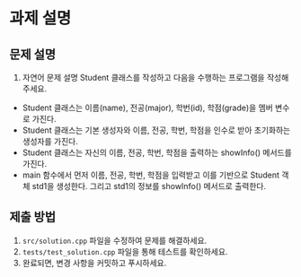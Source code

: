 # 과제 설명

## 문제 설명
1. 자연어 문제 설명
Student 클래스를 작성하고 다음을 수행하는 프로그램을 작성해 주세요. 
- Student 클래스는 이름(name), 전공(major), 학번(id), 학점(grade)을 멤버 변수로 가진다.
- Student 클래스는 기본 생성자와 이름, 전공, 학번, 학점을 인수로 받아 초기화하는 생성자를 가진다.
- Student 클래스는 자신의 이름, 전공, 학번, 학점을 출력하는 showInfo() 메서드를 가진다.
- main 함수에서 먼저 이름, 전공, 학번, 학점을 입력받고 이를 기반으로 Student 객체 std1을 생성한다. 그리고 std1의 정보를 showInfo() 메서드로 출력한다.

## 제출 방법
1. `src/solution.cpp` 파일을 수정하여 문제를 해결하세요.
2. `tests/test_solution.cpp` 파일을 통해 테스트를 확인하세요.
3. 완료되면, 변경 사항을 커밋하고 푸시하세요.
